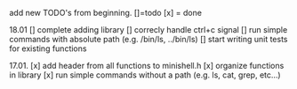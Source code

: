 add new TODO's from beginning. []=todo [x] = done

18.01
[] complete adding library
[] correcly handle ctrl+c signal
[] run simple commands with absolute path (e.g. /bin/ls, ../bin/ls)
[] start  writing unit tests for existing functions


17.01.
[x] add header from all functions to minishell.h
[x]  organize  functions in library
[x] run simple commands without a path (e.g. ls, cat, grep, etc…)
